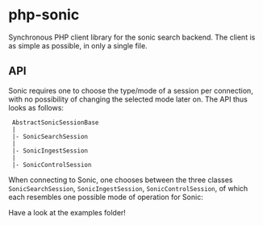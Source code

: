 # php-sonic
Synchronous PHP client library for the sonic search backend.
The client is as simple as possible, in only a single file.

## API
Sonic requires one to choose the type/mode of a session per connection, with no possibility of changing the selected mode later on.
The API thus looks as follows:

```
 AbstractSonicSessionBase
 |
 |- SonicSearchSession
 |
 |- SonicIngestSession
 |
 |- SonicControlSession
```

When connecting to Sonic, one chooses between the three classes `SonicSearchSession`, `SonicIngestSession`, `SonicControlSession`, of which each resembles one possible mode of operation for Sonic:

Have a look at the examples folder!
